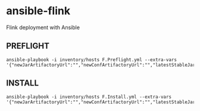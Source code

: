 # ansible-flink
Flink deployment with Ansible

## PREFLIGHT
```
ansible-playbook -i inventory/hosts F.Preflight.yml --extra-vars '{"newJarArtifactoryUrl":"","newConfArtifactoryUrl":"","latestStableJarArtifactoryUrl":"","latestStableConfArtifactoryUrl":"","clusterName":""}'
```

## INSTALL
```
ansible-playbook -i inventory/hosts F.Install.yml --extra-vars '{"newJarArtifactoryUrl":"","newConfArtifactoryUrl":"","latestStableJarArtifactoryUrl":"","latestStableConfArtifactoryUrl":"","clusterName":""}'
```
